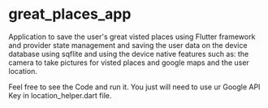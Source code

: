 # great_places_app
Application to save the user's great visted places using Flutter framework and provider state management
and saving the user data on the device database using sqflite 
and using the device native features such as: the camera to take pictures for visted places
and google maps and the user location.


Feel free to see the Code and run it. You just will need to use ur Google API Key in location_helper.dart file.
